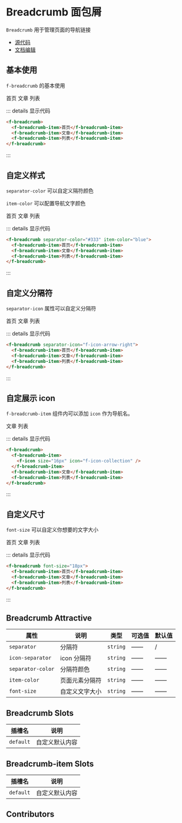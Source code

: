 # Breadcrumb 面包屑

`Breadcrumb` 用于管理页面的导航链接

- [源代码](https://github.com/FightingDesign/fighting-design/tree/master/packages/fighting-design/breadcrumb)
- [文档编辑](https://github.com/FightingDesign/fighting-design/blob/master/docs/docs/components/breadcrumb.md)

## 基本使用

`f-breadcrumb` 的基本使用

<f-breadcrumb>
  <f-breadcrumb-item>首页</f-breadcrumb-item>
  <f-breadcrumb-item>文章</f-breadcrumb-item>
  <f-breadcrumb-item>列表</f-breadcrumb-item>
</f-breadcrumb>

::: details 显示代码

```html
<f-breadcrumb>
  <f-breadcrumb-item>首页</f-breadcrumb-item>
  <f-breadcrumb-item>文章</f-breadcrumb-item>
  <f-breadcrumb-item>列表</f-breadcrumb-item>
</f-breadcrumb>
```

:::

## 自定义样式

`separator-color` 可以自定义隔符颜色

`item-color` 可以配置导航文字颜色

<f-breadcrumb separator-color="#333" item-color="blue">
  <f-breadcrumb-item>首页</f-breadcrumb-item>
  <f-breadcrumb-item>文章</f-breadcrumb-item>
  <f-breadcrumb-item>列表</f-breadcrumb-item>
</f-breadcrumb>

::: details 显示代码

```html
<f-breadcrumb separator-color="#333" item-color="blue">
  <f-breadcrumb-item>首页</f-breadcrumb-item>
  <f-breadcrumb-item>文章</f-breadcrumb-item>
  <f-breadcrumb-item>列表</f-breadcrumb-item>
</f-breadcrumb>
```

:::

## 自定义分隔符

`separator-icon` 属性可以自定义分隔符

<f-breadcrumb separator-icon="f-icon-arrow-right">
  <f-breadcrumb-item>首页</f-breadcrumb-item>
  <f-breadcrumb-item>文章</f-breadcrumb-item>
  <f-breadcrumb-item>列表</f-breadcrumb-item>
</f-breadcrumb>

::: details 显示代码

```html
<f-breadcrumb separator-icon="f-icon-arrow-right">
  <f-breadcrumb-item>首页</f-breadcrumb-item>
  <f-breadcrumb-item>文章</f-breadcrumb-item>
  <f-breadcrumb-item>列表</f-breadcrumb-item>
</f-breadcrumb>
```

:::

## 自定展示 icon

`f-breadcrumb-item` 组件内可以添加 `icon` 作为导航名。

<f-breadcrumb>
  <f-breadcrumb-item>
    <f-icon size="16px" icon="f-icon-collection" />
  </f-breadcrumb-item>
  <f-breadcrumb-item>文章</f-breadcrumb-item>
  <f-breadcrumb-item>列表</f-breadcrumb-item>
</f-breadcrumb>

::: details 显示代码

```html
<f-breadcrumb>
  <f-breadcrumb-item>
    <f-icon size="16px" icon="f-icon-collection" />
  </f-breadcrumb-item>
  <f-breadcrumb-item>文章</f-breadcrumb-item>
  <f-breadcrumb-item>列表</f-breadcrumb-item>
</f-breadcrumb>
```

:::

## 自定义尺寸

`font-size` 可以自定义你想要的文字大小

<f-breadcrumb font-size="18px">
  <f-breadcrumb-item>首页</f-breadcrumb-item>
  <f-breadcrumb-item>文章</f-breadcrumb-item>
  <f-breadcrumb-item>列表</f-breadcrumb-item>
</f-breadcrumb>

::: details 显示代码

```html
<f-breadcrumb font-size="18px">
  <f-breadcrumb-item>首页</f-breadcrumb-item>
  <f-breadcrumb-item>文章</f-breadcrumb-item>
  <f-breadcrumb-item>列表</f-breadcrumb-item>
</f-breadcrumb>
```

:::

## Breadcrumb Attractive

| 属性              | 说明           | 类型     | 可选值 | 默认值 |
| ----------------- | -------------- | -------- | ------ | ------ |
| `separator`       | 分隔符         | `string` | ——     | /      |
| `icon-separator`  | icon 分隔符    | `string` | ——     | ——     |
| `separator-color` | 分隔符颜色     | `string` | ——     | ——     |
| `item-color`      | 页面元素分隔符 | `string` | ——     | ——     |
| `font-size`       | 自定义文字大小 | `string` | ——     | ——     |

## Breadcrumb Slots

| 插槽名    | 说明           |
| --------- | -------------- |
| `default` | 自定义默认内容 |

## Breadcrumb-item Slots

| 插槽名    | 说明           |
| --------- | -------------- |
| `default` | 自定义默认内容 |

## Contributors

<a href="https://github.com/Tyh2001" target="_blank">
  <f-avatar round src="https://avatars.githubusercontent.com/u/73180970?v=4" />
</a>

<a href="https://github.com/onechuan" target="_blank">
  <f-avatar round src="https://avatars.githubusercontent.com/u/98402209?v=4" />
</a>
